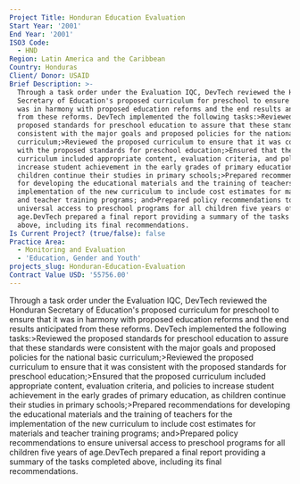```yaml
---
Project Title: Honduran Education Evaluation
Start Year: '2001'
End Year: '2001'
ISO3 Code:
  - HND
Region: Latin America and the Caribbean
Country: Honduras
Client/ Donor: USAID
Brief Description: >-
  Through a task order under the Evaluation IQC, DevTech reviewed the Honduran
  Secretary of Education's proposed curriculum for preschool to ensure that it
  was in harmony with proposed education reforms and the end results anticipated
  from these reforms. DevTech implemented the following tasks:>Reviewed the
  proposed standards for preschool education to assure that these standards were
  consistent with the major goals and proposed policies for the national basic
  curriculum;>Reviewed the proposed curriculum to ensure that it was consistent
  with the proposed standards for preschool education;>Ensured that the proposed
  curriculum included appropriate content, evaluation criteria, and policies to
  increase student achievement in the early grades of primary education, as
  children continue their studies in primary schools;>Prepared recommendations
  for developing the educational materials and the training of teachers for the
  implementation of the new curriculum to include cost estimates for materials
  and teacher training programs; and>Prepared policy recommendations to ensure
  universal access to preschool programs for all children five years of
  age.DevTech prepared a final report providing a summary of the tasks completed
  above, including its final recommendations.
Is Current Project? (true/false): false
Practice Area:
  - Monitoring and Evaluation
  - 'Education, Gender and Youth'
projects_slug: Honduran-Education-Evaluation
Contract Value USD: '55756.00'
---
```

Through a task order under the Evaluation IQC, DevTech reviewed the Honduran Secretary of Education's proposed curriculum for preschool to ensure that it was in harmony with proposed education reforms and the end results anticipated from these reforms. DevTech implemented the following tasks:>Reviewed the proposed standards for preschool education to assure that these standards were consistent with the major goals and proposed policies for the national basic curriculum;>Reviewed the proposed curriculum to ensure that it was consistent with the proposed standards for preschool education;>Ensured that the proposed curriculum included appropriate content, evaluation criteria, and policies to increase student achievement in the early grades of primary education, as children continue their studies in primary schools;>Prepared recommendations for developing the educational materials and the training of teachers for the implementation of the new curriculum to include cost estimates for materials and teacher training programs; and>Prepared policy recommendations to ensure universal access to preschool programs for all children five years of age.DevTech prepared a final report providing a summary of the tasks completed above, including its final recommendations.